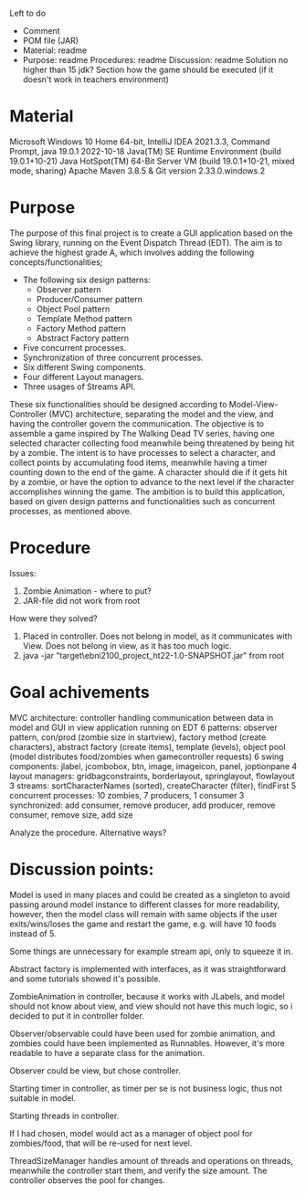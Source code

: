 Left to do
- Comment
- POM file (JAR)
- Material: readme
- Purpose: readme
Procedures: readme
Discussion: readme
Solution no higher than 15 jdk?
Section how the game should be executed (if it doesn't work in teachers environment)

# Material
Microsoft Windows 10 Home 64-bit, IntelliJ IDEA 2021.3.3, Command Prompt,
java 19.0.1 2022-10-18
Java(TM) SE Runtime Environment (build 19.0.1+10-21)
Java HotSpot(TM) 64-Bit Server VM (build 19.0.1+10-21, mixed mode, sharing)
Apache Maven 3.8.5
& Git version 2.33.0.windows.2

# Purpose
The purpose of this final project is to create a GUI application based on the Swing library, running on the
Event Dispatch Thread (EDT). The aim is to achieve the highest grade A, which involves adding the following
concepts/functionalities;

- The following six design patterns:
  - Observer pattern
  - Producer/Consumer pattern
  - Object Pool pattern
  - Template Method pattern
  - Factory Method pattern
  - Abstract Factory pattern
- Five concurrent processes.
- Synchronization of three concurrent processes.
- Six different Swing components.
- Four different Layout managers.
- Three usages of Streams API.

These six functionalities should be designed according to Model-View-Controller (MVC) architecture, separating
the model and the view, and having the controller govern the communication. The objective is to assemble a game inspired
by The Walking Dead TV series, having one selected character collecting food meanwhile being threatened by being
hit by a zombie. The intent is to have processes to select a character, and collect points by accumulating food items,
meanwhile having a timer counting down to the end of the game. A character should die if it gets hit by a zombie, or
have the option to advance to the next level if the character accomplishes winning the game. The ambition is to build
this application, based on given design patterns and functionalities such as concurrent processes, as mentioned above.


# Procedure
Issues:
1. Zombie Animation - where to put?
2. JAR-file did not work from root

How were they solved?
1. Placed in controller. Does not belong in model, as it communicates with View. Does not belong in view,
   as it has too much logic.
2. java -jar "target\ebni2100_project_ht22-1.0-SNAPSHOT.jar" from root


# Goal achivements
MVC architecture: controller handling communication between data in model and GUI in view
application running on EDT
6 patterns: observer pattern, con/prod (zombie size in startview), factory method (create characters), abstract factory
(create items), template (levels), object pool (model distributes food/zombies when gamecontroller requests)
6 swing components: jlabel, jcombobox, btn, image, imageicon, panel, joptionpane
4 layout managers: gridbagconstraints, borderlayout, springlayout, flowlayout
3 streams: sortCharacterNames (sorted), createCharacter (filter), findFirst
5 concurrent processes: 10 zombies, 7 producers, 1 consumer
3 synchronized: add consumer, remove producer, add producer, remove consumer, remove size, add size

Analyze the procedure. Alternative ways?


# Discussion points:

Model is used in many places and could be created as a singleton to avoid passing around model instance to different classes
for more readability, however, then the model class will remain with same objects if the user exits/wins/loses the game and
restart the game, e.g. will have 10 foods instead of 5.

Some things are unnecessary for example stream api, only to squeeze it in.

Abstract factory is implemented with interfaces, as it was straightforward and some tutorials showed it's possible.

ZombieAnimation in controller, because it works with JLabels, and model should not know about view,
and view should not have this much logic, so i decided to put it in controller folder.

Observer/observable could have been used for zombie animation, and zombies could have been implemented
as Runnables. However, it's more readable to have a separate class for the animation.

Observer could be view, but chose controller.

Starting timer in controller, as timer per se is not business logic, thus not suitable in model.

Starting threads in controller.

If I had chosen, model would act as a manager of object pool for zombies/food, that will be re-used for next level.

ThreadSizeManager handles amount of threads and operations on threads, meanwhile the controller start them,
and verify the size amount. The controller observes the pool for changes.
